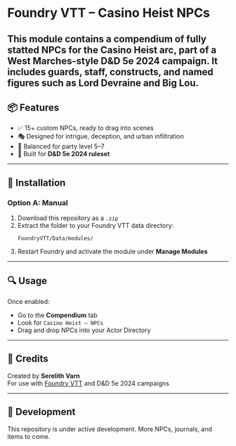 
# Foundry VTT – Casino Heist NPCs

This module contains a compendium of fully statted NPCs for the **Casino Heist** arc, part of a West Marches-style D&D 5e 2024 campaign. It includes guards, staff, constructs, and named figures such as Lord Devraine and Big Lou.
---


## 📦 Features

- ✅ 15+ custom NPCs, ready to drag into scenes
- 🎭 Designed for intrigue, deception, and urban infiltration
- 🔧 Balanced for party level 5–7
- 📘 Built for **D&D 5e 2024 ruleset**

---

## 📁 Installation

### Option A: Manual

1. Download this repository as a `.zip`
2. Extract the folder to your Foundry VTT data directory:
   ```
   FoundryVTT/Data/modules/
   ```
3. Restart Foundry and activate the module under **Manage Modules**

---

## 🔍 Usage

Once enabled:

- Go to the **Compendium** tab
- Look for `Casino Heist – NPCs`
- Drag and drop NPCs into your Actor Directory

---

## 📜 Credits

Created by **Serelith Varn**  
For use with [Foundry VTT](https://foundryvtt.com) and D&D 5e 2024 campaigns

---

## 🚧 Development

This repository is under active development. More NPCs, journals, and items to come.


